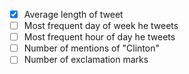 - [X] Average length of tweet
- [ ] Most frequent day of week he tweets
- [ ] Most frequent hour of day he tweets
- [ ] Number of mentions of "Clinton"
- [ ] Number of exclamation marks 
